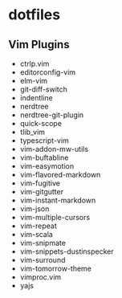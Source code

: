 # dotfiles

## Vim Plugins
 - ctrlp.vim
 - editorconfig-vim
 - elm-vim
 - git-diff-switch
 - indentline
 - nerdtree
 - nerdtree-git-plugin
 - quick-scope
 - tlib_vim
 - typescript-vim
 - vim-addon-mw-utils
 - vim-buftabline
 - vim-easymotion
 - vim-flavored-markdown
 - vim-fugitive
 - vim-gitgutter
 - vim-instant-markdown
 - vim-json
 - vim-multiple-cursors
 - vim-repeat
 - vim-scala
 - vim-snipmate
 - vim-snippets-dustinspecker
 - vim-surround
 - vim-tomorrow-theme
 - vimproc.vim
 - yajs
